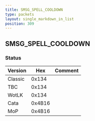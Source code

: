 ```yaml
---
title: SMSG_SPELL_COOLDOWN
type: packets
layout: single_markdown_in_list
position: 309
---
```


## SMSG_SPELL_COOLDOWN

### Status

Version    | Hex        | Comment
---------- | ---------- | ---------- 
Classic    | 0x134      | 
TBC        | 0x134      | 
WotLK      | 0x134      | 
Cata       | 0x4B16     | 
MoP        | 0x4B16     | 